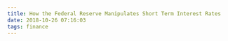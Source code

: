 ```yaml
---
title: How the Federal Reserve Manipulates Short Term Interest Rates
date: 2018-10-26 07:16:03
tags: finance
---
```


